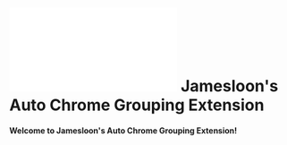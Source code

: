 # ![Project Logo](/dist/serivce-now-chrome-extension/images/index.html) Jamesloon's Auto Chrome Grouping Extension
#### Welcome to Jamesloon's Auto Chrome Grouping Extension!
